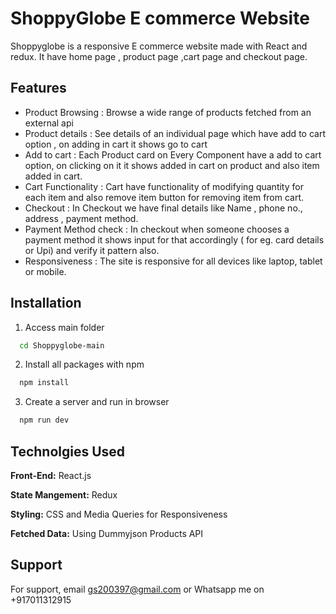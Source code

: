 
# ShoppyGlobe E commerce Website

Shoppyglobe is a responsive E commerce website made with React and redux. It have home page , product page ,cart page and checkout page.


## Features

- Product Browsing : Browse a wide range of products fetched from an external api
- Product details : See details of an individual page which have add to cart option , on adding in cart it shows go to cart
- Add to cart : Each Product card on Every Component have a add to cart option, on clicking on it it shows added in cart on product and also item added in cart.
- Cart Functionality : Cart have functionality of modifying quantity for each item and also remove item button for removing item from cart.
- Checkout  : In Checkout we have final details like Name , phone no., address , payment method.
- Payment Method check : In checkout when someone chooses a payment method it shows input for that accordingly ( for eg. card details or Upi) and verify it pattern also. 
- Responsiveness : The site is responsive for all devices like laptop, tablet or mobile.


## Installation

1. Access main folder

```bash
  cd Shoppyglobe-main
```

2. Install all packages with npm

```bash
  npm install
```

3. Create a server and run in browser

```bash
  npm run dev
```
    
## Technolgies Used

**Front-End:** React.js

**State Mangement:** Redux 

**Styling:** CSS and Media Queries for Responsiveness

**Fetched Data:** Using Dummyjson Products API


## Support

For support, email gs200397@gmail.com or Whatsapp me on +917011312915
